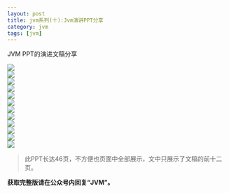 ```yaml
---
layout: post
title: jvm系列(十):Jvm演讲PPT分享
category: jvm
tags: [jvm]
---
```



JVM PPT的演进文稿分享


![](http://ityouknow.com/assets/images/2017/jvm/ppt/jvmppt1.png)  
![](http://ityouknow.com/assets/images/2017/jvm/ppt/jvmppt2.png)  
![](http://ityouknow.com/assets/images/2017/jvm/ppt/jvmppt3.png)  
![](http://ityouknow.com/assets/images/2017/jvm/ppt/jvmppt4.png)  
![](http://ityouknow.com/assets/images/2017/jvm/ppt/jvmppt5.png)  
![](http://ityouknow.com/assets/images/2017/jvm/ppt/jvmppt6.png)  
![](http://ityouknow.com/assets/images/2017/jvm/ppt/jvmppt7.png)  
![](http://ityouknow.com/assets/images/2017/jvm/ppt/jvmppt8.png)  
![](http://ityouknow.com/assets/images/2017/jvm/ppt/jvmppt9.png)  
![](http://ityouknow.com/assets/images/2017/jvm/ppt/jvmppt10.png)  
![](http://ityouknow.com/assets/images/2017/jvm/ppt/jvmppt11.png)  
![](http://ityouknow.com/assets/images/2017/jvm/ppt/jvmppt12.png)  






> 此PPT长达46页，不方便也页面中全部展示，文中只展示了文稿的前十二页。

**获取完整版请在公众号内回复“JVM”。**